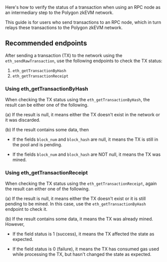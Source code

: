 Here's how to verify the status of a transaction when using an RPC node as an intermediary step to the Polygon zkEVM network.

This guide is for users who send transactions to an RPC node, which in turn relays these transactions to the Polygon zkEVM network.

## Recommended endpoints

After sending a transaction (TX) to the network using the `eth_sendRawTransaction`, use the following endpoints to check the TX status:

1. `eth_getTransactionByHash`
2. `eth_getTransactionReceipt`

### Using eth_getTransactionByHash

When checking the TX status using the `eth_getTransactionByHash`, the result can be either one of the following.

(a) If the result is null, it means either the TX doesn't exist in the network or it was discarded.

(b) If the result contains some data, then

- If the fields `block_num` and `block_hash` are null, it means the TX is still in the pool and is pending.

- If the fields `block_num` and `block_hash` are NOT null, it means the TX was mined.

### Using eth_getTransactionReceipt

When checking the TX status using the `eth_getTransactionReceipt`, again the result can either one of the following.

(a) If the result is null, it means either the TX doesn't exist or it is still pending to be mined. In this case, use the `eth_getTransactionByHash` endpoint to check it.

(b) If the result contains some data, it means the TX was already mined. However,

- If the field status is 1 (success), it means the TX affected the state as expected.

- If the field status is 0 (failure), it means the TX has consumed gas used while processing the TX, but hasn't changed the state as expected.

